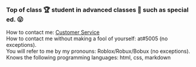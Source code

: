 ### Top of class 🏆 student in advanced classes 🧠 such as special ed. 😜

How to contact me: [Customer Service](https://github.com/toodols/toodols/issues) <br>
How to contact me without making a fool of yourself: at#5005 (no exceptions). <br>
You will refer to me by my pronouns: Roblox/Robux/Bobux (no exceptions). <br>
Knows the following programming languages: html, css, markdown
